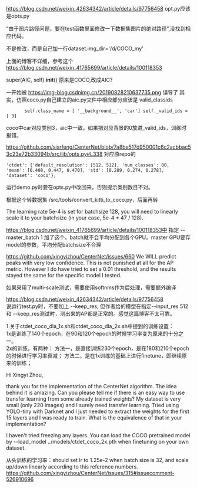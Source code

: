 https://blog.csdn.net/weixin_42634342/article/details/97756458
opt.py应该是opts.py

“由于图片路径问题，要在test函数里面修改一下数据集图片的绝对路径”,没找到相应代码。

不是修改，而是自己加一行dataset.img_dir='/d/COCO_my'

上面的博客不详细，参考这个
https://blog.csdn.net/weixin_41765699/article/details/100118353

super(AIC, self).__init__()
原来是COCO,改成AIC?   

一开始被
https://img-blog.csdnimg.cn/20190828210637735.png
误导了
其实，仿照coco.py自己建立的aic.py文件中相应部分应该是
valid_classids

`        self.class_name = [
            '__background__', 'car']
        self._valid_ids = [
            3]
`

coco中car对应类别3，aic中一致。如果把对应背景的0放进_valid_ids，训练时报错。


https://github.com/sisrfeng/CenterNet/blob/7a8be517d950001c6c2acbbac53c23e72b33094b/src/lib/opts.py#L338
对应原repo的

`
      'ctdet': {'default_resolution': [512, 512], 'num_classes': 80, 
                'mean': [0.408, 0.447, 0.470], 'std': [0.289, 0.274, 0.278],
                'dataset': 'coco'},
`

运行demo.py时要在opts.py中改回来，否则提示类别数目不对。

根据这个转数据集 /src/tools/convert_kitti_to_coco.py，后面再转


The learning rate 5e-4 is set for batchsize 128, you will need to linearly scale it to your batchsize (in your case, 5e-4 * 47 / 128).


https://blog.csdn.net/weixin_41765699/article/details/100118353中
指定
--master_batch 1 
加了这个，batch就不会平均分配到各个GPU。master GPU要存model的参数，平均分配batchsize不合理



https://github.com/xingyizhou/CenterNet/issues/660
We WILL predict peaks with very low confidence. This is not punished at all for the AP metric. However I do have tried to set a 0.01 threshold, and the results stayed the same for the specific model I tested.


如果采用了multi-scale测试，需要使用softnms作为后处理，需要额外编译   

https://blog.csdn.net/weixin_42634342/article/details/97756458   
说运行test.py时，不要加上 --keep_res, 但作者给的模型在指定--input_res 512和 --keep_res测试时，测出来的AP都是正常的。感觉这篇博客不太可靠。  



1.关于ctdet_coco_dla_1x.sh和ctdet_coco_dla_2x.sh中提到的训练设置：  
1x是训练了140个epoch，在90和120个epoch的时候学习率变为原来的十分之一。  
2x的训练，有两种：
方法一，是直接训练230个epoch，是在180和210个epoch的时候进行学习率衰减；
方法二，是在1x训练的基础上进行finetune，即继续原来的训练；

Hi Xingyi Zhou,

thank you for the implementation of the CenterNet algorithm. The idea behind it is amazing.
Can you please tell me if there is an easy way to use transfer learning from some already trained weights?
My dataset is very small (only 220 images) and I surely need transfer learning.
Tried using YOLO-tiny with Darknet and I just needed to extract the weights for the first 15 layers and I was ready to train. What is the equivalence of that in your implementation?  


I haven't tried freezing any layers. You can load the COCO pretrained model by --load_model ../models/ctdet_coco_2x.pth when finetuning on your own dataset.

    
从头训练的学习率：should set lr to 1.25e-2 when batch size is 32, and scale up/down linearly according to this reference numbers.  
https://github.com/xingyizhou/CenterNet/issues/315#issuecomment-526910696
